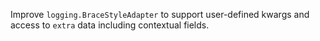 Improve `logging.BraceStyleAdapter` to support user-defined kwargs and access to `extra` data including contextual fields.
